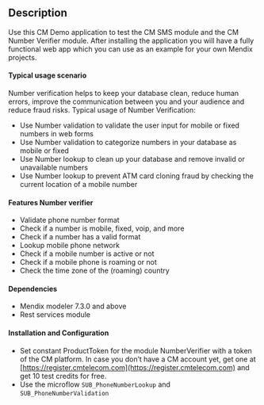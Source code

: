 Description
-------------

Use this CM Demo application to test the CM SMS module and the CM Number Verifier module. After installing the application you will have a fully functional web app which you can use as an example for your own Mendix projects.

####  Typical usage scenario
Number verification helps to keep your database clean, reduce human errors, improve the communication between you and your audience and reduce fraud risks.
Typical usage of Number Verification:

-  Use Number validation to validate the user input for mobile or fixed numbers in web forms
-  Use Number validation to categorize numbers in your database as mobile or fixed
-  Use Number lookup to clean up your database and remove invalid or unavailable numbers
-  Use Number lookup to prevent ATM card cloning fraud by checking the current location of a mobile number

#### Features Number verifier
-  Validate phone number format
 - Check if a number is mobile, fixed, voip, and more
 - Check if a number has a valid format
-  Lookup mobile phone network
 - Check if a mobile number is active or not
 - Check if a mobile phone is roaming or not
 - Check the time zone of the (roaming) country


#### Dependencies
- Mendix modeler 7.3.0 and above
- Rest services module


#### Installation and Configuration

- Set constant ProductToken for the module NumberVerifier with a token of the CM platform.
In case you don’t have a CM account yet, get one at [https://register.cmtelecom.com](https://register.cmtelecom.com) and get 10 test credits for free.
- Use the microflow `SUB_PhoneNumberLookup` and `SUB_PhoneNumberValidation`